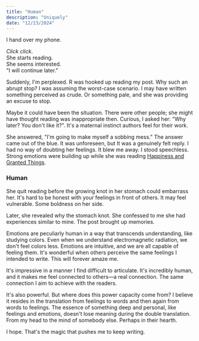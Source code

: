```yaml
---
title: "Human"
description: "Uniquely"
date: "12/23/2024"
---
```


I hand over my phone.

_Click click_.<br>
She starts reading.<br>
She seems interested.<br>
"I will continue later."

Suddenly, I'm perplexed. R was hooked up reading my post. Why such an abrupt stop? I was assuming the worst-case scenario. I may have written something perceived as crude. Or something pale, and she was providing an excuse to stop.

Maybe it could have been the situation. There were other people; she might have thought reading was inappropriate then. Curious, I asked her: "Why later? You don't like it?". It's a maternal instinct authors feel for their work.

She answered, "I'm going to make myself a sobbing mess." The answer came out of the blue. It was unforeseen, but It was a genuinely felt reply. I had no way of doubting her feelings. It blew me away. I stood speechless. Strong emotions were building up while she was reading [Happiness and Granted Things](/blog/00007-happiness-granted-things/).

### Human

She quit reading before the growing knot in her stomach could embarrass her. It's hard to be honest with your feelings in front of others. It may feel vulnerable. Some boldness on her side.

Later, she revealed why the stomach knot. She confessed to me she had experiences similar to mine. The post brought up memories.

Emotions are peculiarly human in a way that transcends understanding, like studying colors. Even when we understand electromagnetic radiation, we don't feel colors less. Emotions are intuitive, and we are all capable of feeling them. It's wonderful when others perceive the same feelings I intended to write. This will forever amaze me.

It's impressive in a manner I find difficult to articulate. It's incredibly human, and it makes me feel connected to others—a real connection. The same connection I aim to achieve with the readers.

It's also powerful. But where does this power capacity come from? I believe it resides in the translation from feelings to words and then again from words to feelings. The essence of something deep and personal, like feelings and emotions, doesn't lose meaning during the double translation. From my head to the mind of somebody else. Perhaps in their hearth.

I hope. That's the magic that pushes me to keep writing.
